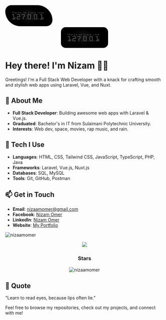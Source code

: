 <img src="./images/home.jpg" alt="127.0.0.1" style="max-width: 150px; height: auto; border-radius: 20px 50px;">

<div style="display: flex; justify-content: center; align-items: center;">
  <img src="./images/home.jpg" alt="127.0.0.1" style="max-width: 150px; height: auto; border-radius: 15px;">
</div>


# Hey there! I'm Nizam 👋🏻

Greetings! I'm a Full Stack Web Developer with a knack for crafting smooth and stylish web apps using Laravel, Vue, and Nuxt.

## 🚀 About Me

- **Full Stack Developer**: Building awesome web apps with Laravel & Vue.js.
- **Graduated**: Bachelor's in IT from Sulaimani Polytechnic University.
- **Interests**: Web dev, space, movies, rap music, and rain.

## 🔧 Tech I Use

- **Languages**: HTML, CSS, Tailwind CSS, JavaScript, TypeScript, PHP, Java
- **Frameworks**: Laravel, Vue.js, Nuxt.js
- **Databases**: SQL, MySQL
- **Tools**: Git, GitHub, Postman

## 📫 Get in Touch

- **Email**: [nizaamomer@gmail.com](mailto:nizaamomer@gmail.com)
- **Facebook**: [Nizam Omer](mailto:nizaamomer@gmail.com)
- **LinkedIn**: [Nizam Omer](https://www.facebook.com/nizaamomer)
- **Website**: [My Portfolio](https://nizaam.netlify.app/)

<p align="left"> <img src="https://komarev.com/ghpvc/?username=nizaamomer&label=Profile%20views&color=0e75b6&style=flat" alt="nizaamomer" /> </p>

<div align="center">
  <img src="https://user-images.githubusercontent.com/73097560/115834477-dbab4500-a447-11eb-908a-139a6edaec5c.gif">
</div>

<h3 align="center">Stars</h3>
<div align="center">
  <p><img align="center" height="180em" src="https://github-readme-streak-stats.herokuapp.com/?user=nizaamomer&theme=tokyonight" alt="nizaamomer" /></p>
</div>

## 💬 Quote

"Learn to read eyes, because lips often lie."

Feel free to browse my repositories, check out my projects, and connect with me!

<div style="display: flex; justify-content: center;" align="center">
  <img src="https://cdn.dribbble.com/users/2789762/screenshots/8630894/media/583b209224b027954cb6e8b9901cb731.gif" alt="" style="max-width: 150%; height: auto; display: block; margin: 0 auto; max-height: 40vh;">
</div>
